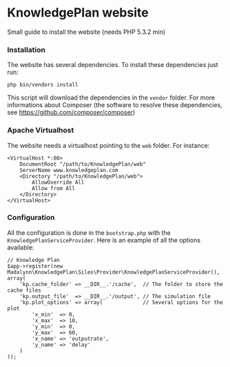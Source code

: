 KnowledgePlan website
=====================

Small guide to install the website (needs PHP 5.3.2 min)

### Installation

The website has several dependencies. To install these dependencies just run:

    php bin/vendors install

This script will download the dependencies in the `vendor` folder. For more
informations about Composer (the software to resolve these dependencies, see
https://github.com/composer/composer)

### Apache Virtualhost

The website needs a virtualhost pointing to the `web` folder. For instance:

```
<VirtualHost *:80>
    DocumentRoot "/path/to/KnowledgePlan/web"
    ServerName www.knowledgeplan.com
    <Directory "/path/to/KnowledgePlan/web">
        AllowOverride All
        Allow from All
    </Directory>
</VirtualHost>
```

### Configuration

All the configuration is done in the `bootstrap.php` with the
`KnowledgePlanServiceProvider`. Here is an example of all the options available:

```
// Knowledge Plan
$app->register(new Madalynn\KnowledgePlan\Silex\Provider\KnowledgePlanServiceProvider(), array(
    'kp.cache_folder' => __DIR__.'/cache',  // The folder to store the cache files
    'kp.output_file'  => __DIR__.'/output', // The simulation file
    'kp.plot_options' => array(             // Several options for the plot
        'x_min'  => 0,
        'x_max'  => 10,
        'y_min'  => 0,
        'y_max'  => 60,
        'x_name' => 'outputrate',
        'y_name' => 'delay'
    )
));
```